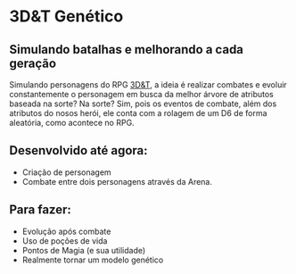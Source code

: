 # 3D&T Genético
## Simulando batalhas e melhorando a cada geração

Simulando personagens do RPG [3D&T](https://jamboeditora.com.br/produto/manual-3det-alpha-edicao-revisada-digital/), a ideia é realizar combates e evoluir constantemente o personagem em busca da melhor árvore de atributos baseada na sorte?
Na sorte? Sim, pois os eventos de combate, além dos atributos do nosos herói, ele conta com a rolagem de um D6 de forma aleatória, como acontece no RPG.

## Desenvolvido até agora:
 - Criação de personagem
 - Combate entre dois personagens através da Arena.

## Para fazer:
 - Evolução após combate
 - Uso de poções de vida
 - Pontos de Magia (e sua utilidade)
 - Realmente tornar um modelo genético